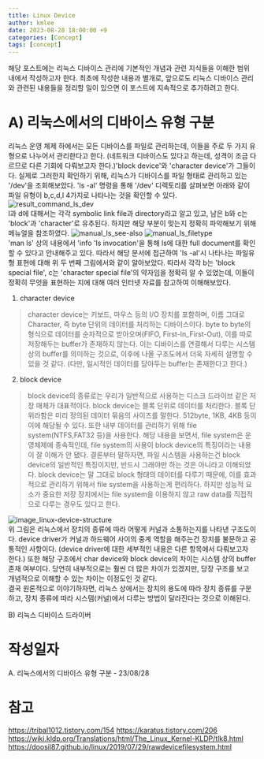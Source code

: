 ```yaml
---
title: Linux Device
author: kmlee
date: 2023-08-28 18:00:00 +9
categories: [Concept]
tags: [concept]
---
```


해당 포스트에는 리눅스 디바이스 관리에 기본적인 개념과 관련 지식들을 이해한 범위 내에서 작성하고자 한다. 최초에 작성한 내용과 별개로, 앞으로도 리눅스 디바이스 관리와 관련된 내용들을 정리할 일이 있으면 이 포스트에 지속적으로 추가하려고 한다.

A) 리눅스에서의 디바이스 유형 구분
==============================
리눅스 운영 체제 하에서는 모든 디바이스를 파일로 관리하는데, 이들을 주로 두 가지 유형으로 나누어서 관리한다고 한다. (네트워크 디바이스도 있다고 하는데, 성격이 조금 다르므로 다른 기회에 다뤄보고자 한다.)'block device'와 'character device'가 그들이다. 실제로 그러한지 확인하기 위해, 리눅스가 디바이스를 파일 형태로 관리하고 있는 '/dev'을 조회해보았다. 'ls -al' 명령을 통해 '/dev' 디렉토리를 살펴보면 아래와 같이 파일 유형이 b,c,d,l 4가지로 나타나는 것을 확인할 수 있다. <br>
![result_command_ls_dev](https://github.com/yesleekm/yesleekm.github.io/assets/54760524/781405f9-8f59-4524-9e06-00813acbd232) <br>
l과 d에 대해서는 각각 symbolic link file과 directory라고 알고 있고, 남은 b와 c는 'block'과 'character'로 유추된다. 하지만 해당 부분이 맞는지 정확히 파악해보기 위해 메뉴얼을 참조하였다. 
![manual_ls_see-also](https://github.com/yesleekm/yesleekm.github.io/assets/54760524/dc7a759c-bbe1-4fbc-943d-061e8776b004)
![manual_ls_filetype](https://github.com/yesleekm/yesleekm.github.io/assets/54760524/a4624d5f-8a2f-4a56-9749-6f135a3000d3) <br>
'man ls' 상의 내용에서 'info 'ls invocation'을 통해 ls에 대한 full document를 확인할 수 있다고 안내해주고 있다. 따라서 해당 문서에 접근하여 'ls -al'시 나타나는 파일유형 표현에 대해 위 두 번째 그림에서와 같이 알아보았다. 따라서 각각 b는 'block special file', c는 'character special file'의 약자임을 정확히 알 수 있었는데, 이들이 정확히 무엇을 표현하는 지에 대해 여러 인터넷 자료를 참고하여 이해해보았다. <br>

1. character device
> character device는 키보드, 마우스 등의 I/O 장치를 포함하며, 이름 그대로 Character, 즉 byte 단위의 데이터를 처리하는 디바이스이다. byte to byte의 형식으로 데이터를 순차적으로 받아오며(FIFO, First-In_First-Out), 이를 따로 저장해두는 buffer가 존재하지 않는다. 이는 디바이스를 연결해서 다루는 시스템 상의 buffer를 의미하는 것으로, 이후에 나올 구조도에서 더욱 자세히 설명할 수 있을 것 같다. (다만, 일시적인 데이터를 담아두는 buffer는 존재한다고 한다.) 
2. block device
> block device의 종류로는 우리가 일반적으로 사용하는 디스크 드라이브 같은 저장 매체가 대표적이다. block device는 블록 단위로 데이터를 처리한다. 블록 단위라함은 미리 정의된 데이터 묶음의 사이즈를 말한다. 512byte, 1KB, 4KB 등이 이에 해당될 수 있다. 또한 내부 데이터를 관리하기 위해 file system(NTFS,FAT32 등)을 사용한다. 해당 내용을 보면서, file system은 운영체제에 종속적인데, file system의 사용이 block device의 특징이라는 내용이 잘 이해가 안 됐다. 결론부터 말하자면, 파일 시스템을 사용하는건 block device의 일반적인 특징이지만, 반드시 그래야만 하는 것은 아니라고 이해되었다. block device는 말 그대로 block 형태의 데이터를 다루기 때문에, 이를 효과적으로 관리하기 위해서 file system을 사용하는게 편리하다. 하지만 성능적 요소가 중요한 저장 장치에서는 file system을 이용하지 않고 raw data를 직접적으로 다루는 경우도 있다고 한다. <br>

![image_linux-device-structure](https://github.com/yesleekm/yesleekm.github.io/assets/54760524/d2331ddc-bee3-4daa-810c-7d4298890270) <br>
위 그림은 리눅스에서 장치의 종류에 따라 어떻게 커널과 소통하는지를 나타낸 구조도이다. device driver가 커널과 하드웨어 사이의 중계 역할을 해주는건 장치를 불문하고 공통적인 사항이다. (device driver에 대한 세부적인 내용은 다른 항목에서 다뤄보고자 한다.) 또한 해당 구조에서 char device와 block device의 차이는 시스템 상의 buffer 존재 여부이다. 당연히 내부적으로는 훨씬 더 많은 차이가 있겠지만, 당장 구조를 보고 개념적으로 이해할 수 있는 차이는 이정도인 것 같다. <br>
결국 원론적으로 이야기하자면, 리눅스 상에서는 장치의 용도에 따라 장치 종류를 구분하고, 장치 종류에 따라 시스템(커널)에서 다루는 방법이 달라진다는 것으로 이해된다. <br>

B) 리눅스 디바이스 드라이버


작성일자
==============================
A. 리눅스에서의 디바이스 유형 구분 - 23/08/28



참고
==============================
https://tribal1012.tistory.com/154
https://karatus.tistory.com/206
https://wiki.kldp.org/Translations/html/The_Linux_Kernel-KLDP/tlk8.html
https://doosil87.github.io/linux/2019/07/29/rawdevicefilesystem.html